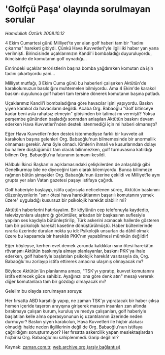 # 'Golfçü Paşa' olayında sorulmayan sorular

*Hamdullah Öztürk 2008.10.12*

<tr><td class="metin" colspan="2" style="padding-top: 20px; padding-left: 5px; padding-right: 10px;">4 Ekim Cumartesi günü Milliyet'te yer alan golf haberi tam bir "tadını çıkarma" hareketi gibiydi. Çünkü Hava Kuvvetleri'yle ilgili iki haber yan yana verilmişti. Birincisinde uçaklarımızın Kandil'i bombaladığı duyuruluyordu, ikincisinde de komutanın golf oynadığı...</td></tr><tr><td class="metin" colspan="2" style="padding-top: 20px; padding-left: 5px; padding-right: 10px;"><p>Emrindeki uçaklar teröristlerin başına bomba yağdırırken komutan da işin tadını çıkartıyordu yani... 
<p>Milliyet mutfağı, 3 Ekim Cuma günü bu haberleri çalışırken Aktütün'de karakolumuzun basıldığını muhtemelen bilmiyordu. Ama 4 Ekim'de karakol baskını duyulunca golf haberi tam tersine dönerek komutanın başına patladı. 
<p>Uçaklarımız Kandil'i bombaladığına göre havacılar işini yapıyordu. Baskın yiyen karakol da havacıların değildi. Acaba Org. Babaoğlu "Golf bitinceye kadar beni asla rahatsız etmeyin" gibisinden bir talimat mı vermişti? Yoksa perşembe gününden başladığı sonradan anlaşılan Aktütün baskını devam ederken Hava Kuvvetleri'nden destek istenmediği için mi haberi olmamıştı?
<p>Eğer Hava Kuvvetleri'nden destek istenmediyse farklı bir kuvvete ait karakolun başına gelenleri Org. Babaoğlu'nun bilmemesinde bir anormallik olmaması gerekir. Ama öyle olmadı. Kimlerin ihmali ve kusurlarından dolayı bu hallere düştüğümüz tam olarak bilinmezken, golf turnuvasına katıldığı bilinen Org. Babaoğlu'na faturanın tamamı kesildi. 
<p>Hâlbuki İkinci Başkan'ın açıklamasındaki çelişkilerden de anlaşıldığı gibi Genelkurmay bile ne diyeceğini tam olarak bilemiyordu. Bunca bilinmeze rağmen bütün şimşekler Org. Babaoğlu'nun üzerine çekildi ve Milliyet'le aynı grupta yer alan Vatan gazetesi paşayı istifaya çağırdı. 
<p>Golf haberiyle başlayıp, istifa çağrısıyla neticelenen süreç, Aktütün baskınını düzenleyenlerin "sınır ötesi hava harekâtlarının başarılı komutanını yemek üzere" uyguladığı kusursuz bir psikolojik harekât olabilir mi? 
<p>Aktütün haberlerini hatırlayalım. Bir köylünün cep telefonuyla kaydedip, televizyonlara ulaştırdığı görüntüler, arkadan bir başkasının suflesiyle yapılan ses kaydıyla bütünleştirilip, Türk askerini acınacak hallerde gösteren tam bir psikolojik harekât kasetine dönüştürülmüştü. Haber bültenlerinde ısrarla üzerinde durulan nokta şu idi: Psikolojik unsurları da dâhil olmak üzere bu kapsamda bir harekâtı PKK'nın yapabilmesi mümkün değildir!
<p>Eğer böyleyse, kerhen evet demek zorunda kaldıkları sınır ötesi harekâtın rövanşını Aktütün baskınıyla almayı planlayanlar, baskını PKK'ya ihale ederken, golf haberiyle başlatılan psikolojik harekât vasıtasıyla da, Org. Babaoğlu'nu zorlayıp istifa ettirerek amacına ulaşmış olmayacak mı?
<p>Böylece Aktütün'ün planlanma amacı, "TSK'yı yıpratıp, kuvvet komutanını istifa ettirecek güce sahibiz. Ayağınızı ona göre denk atın" mesajı vererek diğer komutanlara tam bir gözdağı olmayacak mı?
<p>Gelelim bu olayda sorulmayan soruya:
<p>Her fırsatta ABD karşıtlığı yapıp, ne zaman TSK'yı yıpratacak bir haber çıksa hemen içeride taşeron arayışına girişerek masum insanları zan altında bırakmaya çalışan kurum, kuruluş ve medya çalışanları, golf haberiyle başlatılan kelle alma operasyonunun iç uzantılarının üzerinde neden durmuyor? Baskın yiyen karakolun, Hava Kuvvetleri ile hiçbir alakası olmadığı halde neden ilgililerinin değil de Org. Babaoğlu'nun istifaya çağrıldığını soruşturmuyor? Her fırsatta askercilik yapan meslektaşlardan hiçbirisi Org. Babaoğlu'nu sahiplenmedi. Garip değil mi? <br/></p></p></p></p></p></p></p></p></p></p></p></td></tr>

Kaynak: [zaman.com.tr](http://zaman.com.tr/yazar.do?yazino=748237), [web.archive.org (arşiv bağlantısı)](http://web.archive.org/web/20081211204900/http://www.zaman.com.tr:80/yazar.do?yazino=748237)
